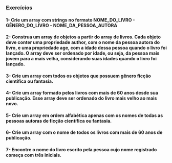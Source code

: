 ### Exercícios

#### 1- Crie um array com strings no formato NOME_DO_LIVRO - GÊNERO_DO_LIVRO - NOME_DA_PESSOA_AUTORA

#### 2- Construa um array de objetos a partir do array de livros. Cada objeto deve conter uma propriedade author, com o nome da pessoa autora do livro, e uma propriedade age, com a idade dessa pessoa quando o livro foi lançado. O array deve ser ordenado por idade, ou seja, da pessoa mais jovem para a mais velha, considerando suas idades quando o livro foi lançado.

#### 3- Crie um array com todos os objetos que possuem gênero ficção científica ou fantasia.

#### 4- Crie um array formado pelos livros com mais de 60 anos desde sua publicação. Esse array deve ser ordenado do livro mais velho ao mais novo.

#### 5- Crie um array em ordem alfabética apenas com os nomes de todas as pessoas autoras de ficção científica ou fantasia.

#### 6- Crie um array com o nome de todos os livros com mais de 60 anos de publicação.

#### 7- Encontre o nome do livro escrito pela pessoa cujo nome registrado começa com três iniciais.